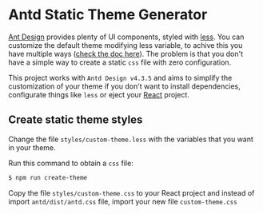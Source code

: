 # Antd Static Theme Generator

[Ant Design](https://ant.design/) provides plenty of UI components, styled with [less](http://lesscss.org/). You can customize the default theme modifying less variable, to achive this you have multiple ways ([check the doc here](https://ant.design/docs/react/customize-theme)). The problem is that you don't have a simple way to create a static `css` file with zero configuration.

This project works with `Antd Design v4.3.5` and aims to simplify the customization of your theme if you don't want to install dependencies, configurate things like `less` or eject your [React](reactjs.org) project.

## Create static theme styles

Change the file `styles/custom-theme.less` with the variables that you want in your theme.

Run this command to obtain a `css` file:

```sh
$ npm run create-theme
```

Copy the file `styles/custom-theme.css` to your React project and instead of import `antd/dist/antd.css` file, import your new file `custom-theme.css` 
